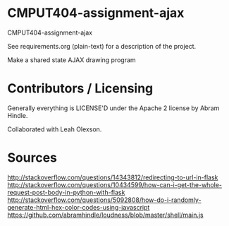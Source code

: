 CMPUT404-assignment-ajax
==============================

CMPUT404-assignment-ajax

See requirements.org (plain-text) for a description of the project.

Make a shared state AJAX drawing program

Contributors / Licensing
========================

Generally everything is LICENSE'D under the Apache 2 license by Abram Hindle.

Collaborated with Leah Olexson.

Sources
=======

http://stackoverflow.com/questions/14343812/redirecting-to-url-in-flask
http://stackoverflow.com/questions/10434599/how-can-i-get-the-whole-request-post-body-in-python-with-flask
http://stackoverflow.com/questions/5092808/how-do-i-randomly-generate-html-hex-color-codes-using-javascript
https://github.com/abramhindle/loudness/blob/master/shell/main.js
 
